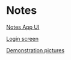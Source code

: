 # Notes
[Notes App UI](https://www.figma.com/community/file/1014161465589596715)

[Login screen](https://dribbble.com/shots/7223376-Mobile-login-Screen)

[Demonstration pictures](https://github.com/Nash-Well/notes/tree/main/assets/screenshots)